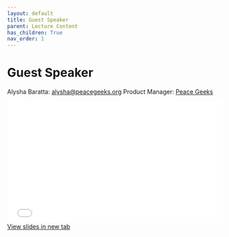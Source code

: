 ```yaml
---
layout: default
title: Guest Speaker
parent: Lecture Content
has_children: True
nav_order: 1
---
```


# Guest Speaker

Alysha Baratta: alysha@peacegeeks.org
Product Manager: [Peace Geeks](https://peacegeeks.org/)

<div style="overflow: hidden;
  padding-top: 56.25%;
  position: relative">
  <iframe src="content/GIS Arrival Advisor.pdf" title="Processes" scrolling="no" frameborder="0"
    style="border: 0;
   height: 100%;
   left: 0;
   position: absolute;
   top: 0;
   width: 100%;">
   <p>Your browser does not support iframes.</p>
 </iframe>
</div>
<a href="content/GIS Arrival Advisor.pdf" target="_blank">View slides in new tab</a>
